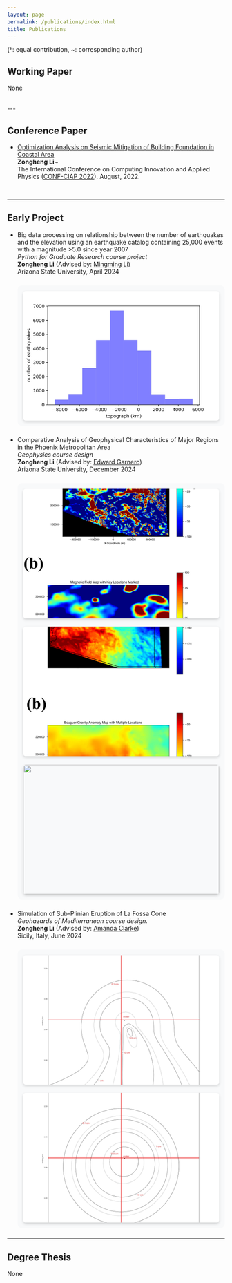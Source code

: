 ```yaml
---
layout: page
permalink: /publications/index.html
title: Publications
---
```

<style>
/* === 图片网格系统 === */
.img-grid {
    display: grid;
    grid-template-columns: repeat(auto-fit, minmax(400px, 1fr));
    gap: 1.2rem;
    margin: 1.5rem 0;
    padding: 0.8rem;
    background-color: #f8f9fa;
    border-radius: 10px;
}

.img-grid img {
    width: 100%;
    height: 300px;
    object-fit: cover;
    border-radius: 6px;
    box-shadow: 0 3px 6px rgba(0,0,0,0.16);
    transition: transform 0.3s ease;
}

.img-grid img:hover {
    transform: translateY(-3px);
    box-shadow: 0 6px 12px rgba(0,0,0,0.2);
}

@media (max-width: 768px) {
    .img-grid {
        grid-template-columns: 1fr;
        gap: 1rem;
    }
    .img-grid img {
        height: 160px;
    }
}
</style>

(†: equal contribution, ~: corresponding author)

## Working Paper

None

<br>
---

## Conference Paper

- [Optimization Analysis on Seismic Mitigation of Building Foundation in Coastal Area](https://iopscience.iop.org/article/10.1088/1742-6596/2386/1/012055)<br>**Zongheng Li**~<br>The International Conference on Computing Innovation and Applied Physics ([CONF-CIAP 2022](https://2022.confciap.org/)). August, 2022.

<br>


---

## Early Project

- Big data processing on relationship between the number of earthquakes and the elevation using an earthquake catalog containing 25,000 events with a magnitude >5.0 since year 2007  
  *Python for Graduate Research course project*  
  **Zongheng Li** (Advised by: [Mingming Li](https://search.asu.edu/profile/1558323))  
  Arizona State University, April 2024
  <div class="img-grid">
    <img src="/images/ses494personal.jpg">
  </div>

- Comparative Analysis of Geophysical Characteristics of Major Regions in the Phoenix Metropolitan Area  
  *Geophysics course design*  
  **Zongheng Li** (Advised by: [Edward Garnero](https://search.asu.edu/profile/216280))  
  Arizona State University, December 2024
  <div class="img-grid">
    <img src="/images/Aeromagnetic2.jpg">
    <img src="/images/Bouguer2.jpg">
    <img src="/images/eq_statistics.jpg">
  </div>

- Simulation of Sub-Plinian Eruption of La Fossa Cone   
  *Geohazards of Mediterranean course design.*  
  **Zongheng Li** (Advised by: [Amanda Clarke](https://search.asu.edu/profile/499877))  
  Sicily, Italy, June 2024
  
  <div class="img-grid">
    <img src="/images/ash.jpg">
    <img src="/images/pumice.jpg">
  </div>

---

## Degree Thesis

None

<br>